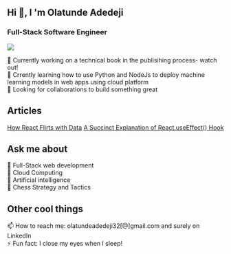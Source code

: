 ##  Hi 👋, I 'm Olatunde Adedeji
### Full-Stack Software Engineer
![](https://komarev.com/ghpvc/?username=olatundeadedeji&color=green)

🔭 Currently working on a technical book in the publisihing process- watch out!<br>
🌱 Crrently learning how to use Python and NodeJs to deploy machine learning models in web apps using cloud platform<br>
👯 Looking for collaborations to build something great<br>

## Articles

[How React Flirts with Data](https://dev.to/olatundeadedeji/how-react-flirts-with-data-4o2o)
[A Succinct Explanation of React.useEffect() Hook](https://dev.to/olatundeadedeji/a-succinct-explanation-of-reactuseeffect-hook-3eo4)

  
 ## Ask me about

  💬  Full-Stack web development<br>
  💬  Cloud Computing<br>
  💬  Artificial intelligence<br>
  💬  Chess Strategy and Tactics<br>

  
## Other cool things

📫 How to reach me: olatundeadedeji32[@]gmail.com and surely on <Link>LinkedIn</Link><br>
⚡ Fun fact: I close my eyes when I sleep!<br>
  

